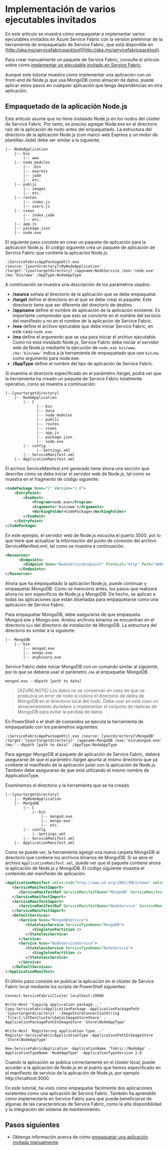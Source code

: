 <properties
   pageTitle="Implementación de una aplicación de Node.js con MongoDB | Microsoft Azure"
   description="Tutorial sobre cómo empaquetar varios ejecutables invitados para implementarlos en un clúster de Azure Service Fabric"
   services="service-fabric"
   documentationCenter=".net"
   authors="bmscholl"
   manager=""
   editor=""/>

<tags
   ms.service="service-fabric"
   ms.devlang="dotnet"
   ms.topic="article"
   ms.tgt_pltfrm="NA"
   ms.workload="NA"
   ms.date="02/12/2016"
   ms.author="bscholl"/>


# Implementación de varios ejecutables invitados

En este artículo se muestra cómo empaquetar e implementar varios ejecutables invitados en Azure Service Fabric con la versión preliminar de la herramienta de empaquetado de Service Fabric, que está disponible en [http://aka.ms/servicefabricpacktool](http://aka.ms/servicefabricpacktool).

Para crear manualmente un paquete de Service Fabric, consulte el artículo sobre cómo [implementar un ejecutable invitado en Service Fabric](service-fabric-deploy-existing-app.md).

Aunque este tutorial muestra cómo implementar una aplicación con un front-end de Node.js que usa MongoDB como almacén de datos, puede aplicar estos pasos en cualquier aplicación que tenga dependencias en otra aplicación.

## Empaquetado de la aplicación Node.js

Este artículo asume que no tiene instalado Node.js en los nodos del clúster de Service Fabric. Por tanto, es preciso agregar Node.exe en el directorio raíz de la aplicación de nodo antes del empaquetado. La estructura del directorio de la aplicación Node.js (con marco web Express y un motor de plantillas Jade) debe ser similar a la siguiente:

```
|-- NodeApplication
	|-- bin
        |-- www
	|-- node_modules
        |-- .bin
        |-- express
        |-- jade
        |-- etc.
	|-- public
        |-- images
        |-- etc.
	|-- routes
        |-- index.js
        |-- users.js
    |-- views
        |-- index.jade
        |-- etc.
    |-- app.js
    |-- package.json
    |-- node.exe
```

El siguiente paso consiste en crear un paquete de aplicación para la aplicación Node.js. El código siguiente crea un paquete de aplicación de Service Fabric que contiene la aplicación Node.js.

```
.\ServiceFabricAppPackageUtil.exe /source:'[yourdirectory]\MyNodeApplication' /target:'[yourtargetdirectory] /appname:NodeService /exe:'node.exe' /ma:'bin/www' /AppType:NodeAppType
```

A continuación se muestra una descripción de los parámetros usados:

- **/source** señala al directorio de la aplicación que se debe empaquetar.
- **/target** define el directorio en el que se debe crear el paquete. Este directorio tiene que ser diferente del directorio de destino.
- **/appname** define el nombre de aplicación de la aplicación existente. Es importante comprender que esto se convierte en el nombre del servicio del manifiesto y no en el nombre de la aplicación de Service Fabric.
- **/exe** define el archivo ejecutable que debe iniciar Service Fabric, en este caso `node.exe`.
- **/ma** define el argumento que se usa para iniciar el archivo ejecutable. Como no está instalado Node.js, Service Fabric debe iniciar el servidor web de Node.js mediante la ejecución de `node.exe bin/www`. `/ma:'bin/www'` indica a la herramienta de empaquetado que use `bin/ma` como argumento para node.exe.
- **/AppType** define el nombre del tipo de aplicación de Service Fabric.

Si examina el directorio especificado en el parámetro /target, podrá ver que la herramienta ha creado un paquete de Service Fabric totalmente operativo, como se muestra a continuación:

```
|--[yourtargetdirectory]
    |-- NodeApplication
        |-- C
		      |-- bin
              |-- data
              |-- node_modules
              |-- public
              |-- routes
              |-- views
              |-- app.js
              |-- package.json
              |-- node.exe
        |-- config
		      |--Settings.xml
	    |-- ServiceManifest.xml
    |-- ApplicationManifest.xml
```
El archivo ServiceManifest.xml generado tiene ahora una sección que describe cómo se debe iniciar el servidor web de Node.js, tal como se muestra en el fragmento de código siguiente:

```xml
<CodePackage Name="C" Version="1.0">
    <EntryPoint>
        <ExeHost>
            <Program>node.exe</Program>
            <Arguments>'bin/www'</Arguments>
            <WorkingFolder>CodePackage</WorkingFolder>
        </ExeHost>
    </EntryPoint>
</CodePackage>
```
En este ejemplo, el servidor web de Node.js escucha el puerto 3000, por lo que tiene que actualizar la información del punto de conexión del archivo ServiceManifest.xml, tal como se muestra a continuación.

```xml
<Resources>
      <Endpoints>
     	<Endpoint Name="NodeServiceEndpoint" Protocol="http" Port="3000" Type="Input" />
      </Endpoints>
</Resources>
```
Ahora que ha empaquetado la aplicación Node.js, puede continuar y empaquetar MongoDB. Como se mencionó antes, los pasos que realizará ahora no son específicos de Node.js y MongoDB. De hecho, se aplican a todas las aplicaciones que están diseñadas para empaquetarse como una aplicación de Service Fabric.

Para empaquetar MongoDB, debe asegurarse de que empaqueta Mongod.exe y Mongo.exe. Ambos archivos binarios se encuentran en el directorio `bin` del directorio de instalación de MongoDB. La estructura del directorio es similar a la siguiente.

```
|-- MongoDB
	|-- bin
        |-- mongod.exe
        |-- mongo.exe
        |-- anybinary.exe
```
Service Fabric debe iniciar MongoDB con un comando similar al siguiente, por lo que se debería usar el parámetro `/ma` al empaquetar MongoDB.

```
mongod.exe --dbpath [path to data]
```
> [AZURE.NOTE] Los datos no se conservan en caso de que se produzca un error de nodo si coloca el directorio de datos de MongoDB en el directorio local del nodo. Debe usar en este caso un almacenamiento duradero o implementar el conjunto de réplicas de MongoDB para evitar la pérdida de datos.

En PowerShell o el shell de comandos se ejecuta la herramienta de empaquetado con los parámetros siguientes:

```
.\ServiceFabricAppPackageUtil.exe /source: [yourdirectory]\MongoDB' /target:'[yourtargetdirectory]' /appname:MongoDB /exe:'bin\mongod.exe' /ma:'--dbpath [path to data]' /AppType:NodeAppType
```

Para agregar MongoDB al paquete de aplicación de Service Fabric, deberá asegurarse de que el parámetro /target apunta al mismo directorio que ya contiene el manifiesto de la aplicación junto con la aplicación de Node.js. También debe asegurarse de que está utilizando el mismo nombre de ApplicationType.

Examinemos el directorio y la herramienta que se ha creado.

```
|--[yourtargetdirectory]
    |-- MyNodeApplication
    |-- MongoDB
        |-- C
            |--bin
                |-- mongod.exe
                |-- mongo.exe
                |-- etc.
        |-- config
		    |--Settings.xml
	    |-- ServiceManifest.xml
    |-- ApplicationManifest.xml
```
Como se puede ver, la herramienta agregó una nueva carpeta MongoDB al directorio que contiene los archivos binarios de MongoDB. Si se abre el archivo `ApplicationManifest.xml`, puede ver que el paquete contiene ahora la aplicación de Node.js y MongoDB. El código siguiente muestra el contenido del manifiesto de aplicación.

```xml
<ApplicationManifest xmlns:xsd="http://www.w3.org/2001/XMLSchema" xmlns:xsi="http://www.w3.org/2001/XMLSchema-instance" ApplicationTypeName="MyNodeApp" ApplicationTypeVersion="1.0" xmlns="http://schemas.microsoft.com/2011/01/fabric">
   <ServiceManifestImport>
      <ServiceManifestRef ServiceManifestName="MongoDB" ServiceManifestVersion="1.0" />
   </ServiceManifestImport>
   <ServiceManifestImport>
      <ServiceManifestRef ServiceManifestName="NodeService" ServiceManifestVersion="1.0" />
   </ServiceManifestImport>
   <DefaultServices>
      <Service Name="MongoDBService">
         <StatelessService ServiceTypeName="MongoDB">
            <SingletonPartition />
         </StatelessService>
      </Service>
      <Service Name="NodeServiceService">
         <StatelessService ServiceTypeName="NodeService">
            <SingletonPartition />
         </StatelessService>
      </Service>
   </DefaultServices>
</ApplicationManifest>  
```

El último paso consiste en publicar la aplicación en el clúster de Service Fabric local mediante los scripts de PowerShell siguientes:

```
Connect-ServiceFabricCluster localhost:19000

Write-Host 'Copying application package...'
Copy-ServiceFabricApplicationPackage -ApplicationPackagePath '[yourtargetdirectory]' -ImageStoreConnectionString 'file:C:\SfDevCluster\Data\ImageStoreShare' -ApplicationPackagePathInImageStore 'Store\NodeAppType'

Write-Host 'Registering application type...'
Register-ServiceFabricApplicationType -ApplicationPathInImageStore 'Store\NodeAppType'

New-ServiceFabricApplication -ApplicationName 'fabric:/NodeApp' -ApplicationTypeName 'NodeAppType' -ApplicationTypeVersion 1.0  
```

Cuando la aplicación se publica correctamente en el clúster local, puede acceder a la aplicación de Node.js en el puerto que hemos especificado en el manifiesto de servicio de la aplicación de Node.js, por ejemplo http://localhost:3000.

En este tutorial, ha visto cómo empaquetar fácilmente dos aplicaciones existentes como una aplicación de Service Fabric. También ha aprendido cómo implementarla en Service Fabric para que pueda beneficiarse de algunas de las características de Service Fabric, como la alta disponibilidad y la integración del sistema de mantenimiento.

## Pasos siguientes

- Obtenga información acerca de cómo [empaquetar una aplicación invitada manualmente](service-fabric-deploy-existing-app.md).

<!---HONumber=AcomDC_0218_2016-->